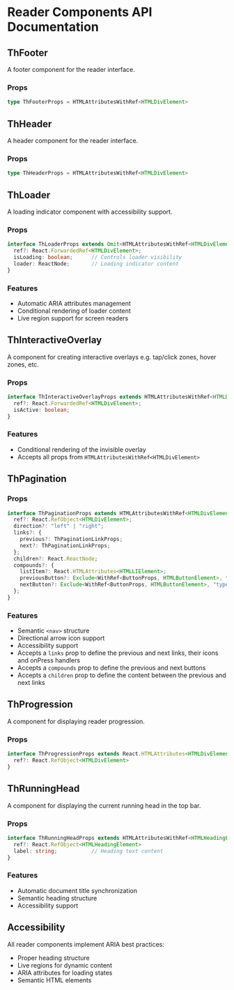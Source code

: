 # Reader Components API Documentation

## ThFooter

A footer component for the reader interface.

### Props

```typescript
type ThFooterProps = HTMLAttributesWithRef<HTMLDivElement>
```

## ThHeader

A header component for the reader interface.

### Props

```typescript
type ThHeaderProps = HTMLAttributesWithRef<HTMLDivElement>
```

## ThLoader

A loading indicator component with accessibility support.

### Props

```typescript
interface ThLoaderProps extends Omit<HTMLAttributesWithRef<HTMLDivElement>, "aria-busy" | "aria-live"> {
  ref?: React.ForwardedRef<HTMLDivElement>;
  isLoading: boolean;      // Controls loader visibility
  loader: ReactNode;       // Loading indicator content
}
```

### Features

- Automatic ARIA attributes management
- Conditional rendering of loader content
- Live region support for screen readers

## ThInteractiveOverlay

A component for creating interactive overlays e.g. tap/click zones, hover zones, etc.

### Props

```typescript
interface ThInteractiveOverlayProps extends HTMLAttributesWithRef<HTMLDivElement> {
  ref?: React.ForwardedRef<HTMLDivElement>;
  isActive: boolean;
}
```

### Features

- Conditional rendering of the invisible overlay
- Accepts all props from `HTMLAttributesWithRef<HTMLDivElement>`

## ThPagination

### Props

```typescript
interface ThPaginationProps extends HTMLAttributesWithRef<HTMLDivElement> {
  ref?: React.RefObject<HTMLDivElement>;
  direction?: "left" | "right";
  links?: {
    previous?: ThPaginationLinkProps;
    next?: ThPaginationLinkProps;
  };
  children?: React.ReactNode;
  compounds?: {
    listItem?: React.HTMLAttributes<HTMLLIElement>;
    previousButton?: Exclude<WithRef<ButtonProps, HTMLButtonElement>, "type"> | React.ReactElement<typeof Button>;
    nextButton?: Exclude<WithRef<ButtonProps, HTMLButtonElement>, "type"> | React.ReactElement<typeof Button>;
  };
}
```

### Features

- Semantic `<nav>` structure
- Directional arrow icon support
- Accessibility support
- Accepts a `links` prop to define the previous and next links, their icons and onPress handlers
- Accepts a `compounds` prop to define the previous and next buttons
- Accepts a `children` prop to define the content between the previous and next links

## ThProgression

A component for displaying reader progression.

### Props

```typescript
interface ThProgressionProps extends React.HTMLAttributes<HTMLDivElement> {
  ref?: React.RefObject<HTMLDivElement>
}
```

## ThRunningHead

A component for displaying the current running head in the top bar.

### Props

```typescript
interface ThRunningHeadProps extends HTMLAttributesWithRef<HTMLHeadingElement> {
  ref?: React.RefObject<HTMLHeadingElement>
  label: string;           // Heading text content
}
```

### Features

- Automatic document title synchronization
- Semantic heading structure
- Accessibility support

## Accessibility

All reader components implement ARIA best practices:

- Proper heading structure
- Live regions for dynamic content
- ARIA attributes for loading states
- Semantic HTML elements